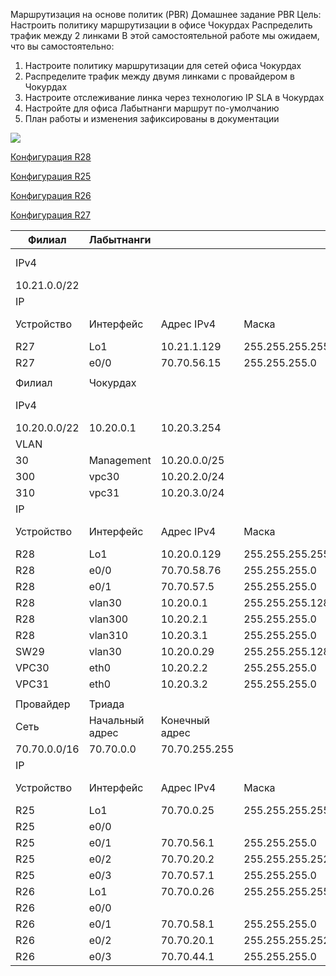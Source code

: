 Маршрутизация на основе политик (PBR)
Домашнее задание
PBR
Цель: Настроить политику маршрутизации в офисе Чокурдах Распределить трафик между 2 линками
В этой самостоятельной работе мы ожидаем, что вы самостоятельно:
1. Настроите политику маршрутизации для сетей офиса Чокурдах
2. Распределите трафик между двумя линками с провайдером в Чокурдах
3. Настроите отслеживание линка через технологию IP SLA в Чокурдах
4. Настройте для офиса Лабытнанги маршрут по-умолчанию
5. План работы и изменения зафиксированы в документации 

![](https://github.com/svasornd/otus_network/blob/master/lab08/lab_PBR.png)

[Конфигурация R28](https://github.com/svasornd/otus_network/blob/master/lab08/config/R28.md)

[Конфигурация R25](https://github.com/svasornd/otus_network/blob/master/lab08/config/R25.md) 

[Конфигурация R26](https://github.com/svasornd/otus_network/blob/master/lab08/config/R26.md)

[Конфигурация R27](https://github.com/svasornd/otus_network/blob/master/lab08/config/R27.md)


| Филиал       | Лабытнанги      |                |                 |           |                                         |              |
|--------------|-----------------|----------------|-----------------|-----------|-----------------------------------------|--------------|
| IPv4         |                 |                |                 |           | IPv6                                    | Префикс IPv6 |
| 10.21.0.0/22 |                 |                |                 |           | 2001:1021:0000:0000:0000:0000:0000:0000 | /64          |
| IP           |                 |                |                 |           |                                         |              |
| Устройство   | Интерфейс       | Адрес IPv4     | Маска           | Шлюз      | Адрес IPv6                              | Префикс IPv6 |
| R27          | Lo1             | 10.21.1.129    | 255.255.255.255 |           |                                         |              |
| R27          | e0/0            | 70.70.56.15    | 255.255.255.0   |           | 2001:7070:0000:0001:0000:0000:0000:0002 | /64          |
|              |                 |                |                 |           |                                         |              |
| Филиал       | Чокурдах        |                |                 |           |                                         |              |
| IPv4         |                 |                |                 |           | IPv6                                    | Префикс IPv6 |
| 10.20.0.0/22 | 10.20.0.1       | 10.20.3.254    |                 |           | 2001:1020:0000:0000:0000:0000:0000:0000 | /64          |
| VLAN         |                 |                |                 |           |                                         |              |
| 30           | Management      | 10.20.0.0/25   |                 |           | 2001:1020:0000:0000:0000:0000:0000:0000 | /66          |
| 300          | vpc30           | 10.20.2.0/24   |                 |           | 2001:1020:0000:0000:4000:0000:0000:0000 | /66          |
| 310          | vpc31           | 10.20.3.0/24   |                 |           | 2001:1020:0000:0000:8000:0000:0000:0000 | /66          |
| IP           |                 |                |                 |           |                                         |              |
| Устройство   | Интерфейс       | Адрес IPv4     | Маска           | Шлюз      | Адрес IPv6                              | Префикс IPv6 |
| R28          | Lo1             | 10.20.0.129    | 255.255.255.255 |           |                                         |              |
| R28          | e0/0            | 70.70.58.76    | 255.255.255.0   |           | 2001:7070:0000:0005:0000:0000:0000:0002 | /64          |
| R28          | e0/1            | 70.70.57.5     | 255.255.255.0   |           | 2001:7070:0000:0003:0000:0000:0000:0002 | /64          |
| R28          | vlan30          | 10.20.0.1      | 255.255.255.128 |           | 2001:1020:0000:0000:0000:0000:0000:0001 | /66          |
| R28          | vlan300         | 10.20.2.1      | 255.255.255.0   |           | 2001:1020:0000:0000:4000:0000:0000:0001 | /66          |
| R28          | vlan310         | 10.20.3.1      | 255.255.255.0   |           | 2001:1020:0000:0000:8000:0000:0000:0001 | /66          |
| SW29         | vlan30          | 10.20.0.29     | 255.255.255.128 |           | 2001:1020:0000:0000:0000:0000:0000:0029 | /66          |
| VPC30        | eth0            | 10.20.2.2      | 255.255.255.0   | 10.20.2.1 | 2001:1020:0000:0000:4000:0000:0000:0002 | /66          |
| VPC31        | eth0            | 10.20.3.2      | 255.255.255.0   | 10.20.3.1 | 2001:1020:0000:0000:8000:0000:0000:0002 | /66          |
|              |                 |                |                 |           |                                         |              |
| Провайдер    | Триада          |                |                 |           |                                         |              |
| Сеть         | Начальный адрес | Конечный адрес |                 |           | IPv6                                    | Префикс IPv6 |
| 70.70.0.0/16 | 70.70.0.0       | 70.70.255.255  |                 |           | 2001:7070:0000:0000:0000:0000:0000:0000 | /48          |
| IP           |                 |                |                 |           |                                         |              |
| Устройство   | Интерфейс       | Адрес IPv4     | Маска           | Шлюз      | Адрес IPv6                              | Префикс IPv6 |
| R25          | Lo1             | 70.70.0.25     | 255.255.255.255 |           |                                         |              |
| R25          | e0/0            |                |                 |           | 2001:7070:0000:0000:0000:0000:0000:0001 | /64          |
| R25          | e0/1            | 70.70.56.1     | 255.255.255.0   |           | 2001:7070:0000:0001:0000:0000:0000:0001 | /64          |
| R25          | e0/2            | 70.70.20.2     | 255.255.255.252 |           | 2001:7070:0000:0002:0000:0000:0000:0001 | /64          |
| R25          | e0/3            | 70.70.57.1     | 255.255.255.0   |           | 2001:7070:0000:0003:0000:0000:0000:0001 | /64          |
| R26          | Lo1             | 70.70.0.26     | 255.255.255.255 |           |                                         |              |
| R26          | e0/0            |                |                 |           | 2001:7070:0000:0004:0000:0000:0000:0002 | /64          |
| R26          | e0/1            | 70.70.58.1     | 255.255.255.0   |           | 2001:7070:0000:0005:0000:0000:0000:0001 | /64          |
| R26          | e0/2            | 70.70.20.1     | 255.255.255.252 |           | 2001:7070:0000:0002:0000:0000:0000:0002 | /64          |
| R26          | e0/3            | 70.70.44.1     | 255.255.255.0   |           | 2001:7070:0000:0006:0000:0000:0000:0001 | /64          |
							
